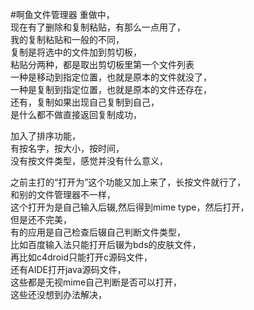 #啊鱼文件管理器
重做中，  
现在有了删除和复制粘贴，有那么一点用了，  
我的复制粘贴和一般的不同，  
复制是将选中的文件加到剪切板，  
粘贴分两种，都是取出剪切板里第一个文件列表  
一种是移动到指定位置，也就是原本的文件就没了，  
一种是复制到指定位置，也就是原本的文件还存在，  
还有，复制如果出现自己复制到自己，  
是什么都不做直接返回复制成功，  

加入了排序功能，  
有按名字，按大小，按时间，  
没有按文件类型，感觉并没有什么意义，  

之前主打的“打开为”这个功能又加上来了，长按文件就行了，  
和别的文件管理器不一样，  
这个打开为是自己输入后辍,然后得到mime type，然后打开，  
但是还不完美，  
有的应用是自己检查后辍自己判断文件类型，  
比如百度输入法只能打开后辍为bds的皮肤文件，  
再比如c4droid只能打开c源码文件，  
还有AIDE打开java源码文件，  
这些都是无视mime自己判断是否可以打开，  
这些还没想到办法解决，  

